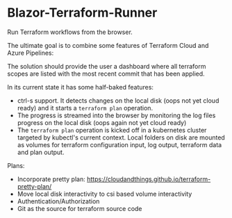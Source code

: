 # Blazor-Terraform-Runner
Run Terraform workflows from the browser.

The ultimate goal is to combine some features of Terraform Cloud and Azure Pipelines:

The solution should provide the user a dashboard where all terraform scopes are listed with the most recent commit that has been applied.

In its current state it has some half-baked features:
* ctrl-s support. It detects changes on the local disk (oops not yet cloud ready) and it starts a `terraform plan` operation.
* The progress is streamed into the browser by monitoring the log files progress on the local disk (oops again not yet cloud ready)
* The `terraform plan` operation is kicked off in a kubernetes cluster targeted by kubectl's current context. Local folders on disk are mounted as volumes for terraform configuration input, log output, terraform data and plan output.

Plans:
* Incorporate pretty plan: https://cloudandthings.github.io/terraform-pretty-plan/
* Move local disk interactivity to csi based volume interactivity
* Authentication/Authorization
* Git as the source for terraform source code
